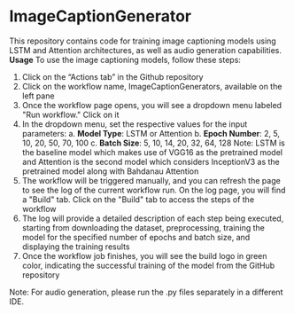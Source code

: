 # ImageCaptionGenerator
This repository contains code for training image captioning models using LSTM and Attention architectures, as well as audio generation capabilities.
**Usage**
To use the image captioning models, follow these steps:

1. Click on the “Actions tab” in the Github repository
2. Click on the workflow name, ImageCaptionGenerators, available on the left pane
3. Once the workflow page opens, you will see a dropdown menu labeled "Run workflow."
Click on it
4. In the dropdown menu, set the respective values for the input parameters:
  a. **Model Type**: LSTM or Attention
  b. **Epoch Number**: 2, 5, 10, 20, 50, 70, 100
  c. **Batch Size**: 5, 10, 14, 20, 32, 64, 128
    Note: LSTM is the baseline model which makes use of VGG16 as the pretrained model and Attention is the second model which considers         InceptionV3 as the pretrained model along with Bahdanau Attention
5. The workflow will be triggered manually, and you can refresh the page to see the log of
the current workflow run. On the log page, you will find a "Build" tab. Click on the
"Build" tab to access the steps of the workflow
6. The log will provide a detailed description of each step being executed, starting from
downloading the dataset, preprocessing, training the model for the specified number of
epochs and batch size, and displaying the training results
7. Once the workflow job finishes, you will see the build logo in green color, indicating the
successful training of the model from the GitHub repository

Note: For audio generation, please run the .py files separately in a different IDE.
